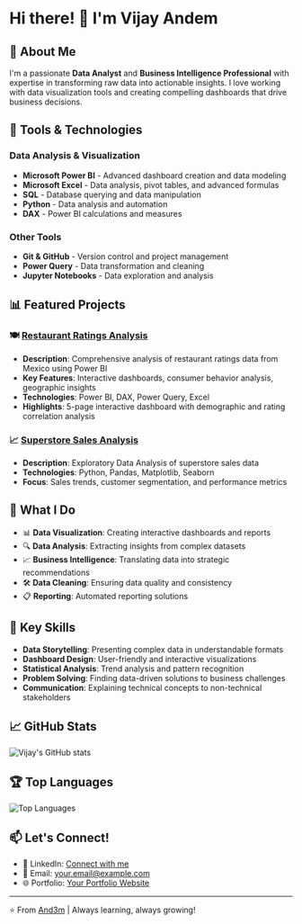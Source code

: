 # Hi there! 👋 I'm Vijay Andem

## 🚀 About Me
I'm a passionate **Data Analyst** and **Business Intelligence Professional** with expertise in transforming raw data into actionable insights. I love working with data visualization tools and creating compelling dashboards that drive business decisions.

## 🔧 Tools & Technologies
### Data Analysis & Visualization
- **Microsoft Power BI** - Advanced dashboard creation and data modeling
- **Microsoft Excel** - Data analysis, pivot tables, and advanced formulas
- **SQL** - Database querying and data manipulation
- **Python** - Data analysis and automation
- **DAX** - Power BI calculations and measures

### Other Tools
- **Git & GitHub** - Version control and project management
- **Power Query** - Data transformation and cleaning
- **Jupyter Notebooks** - Data exploration and analysis

## 📊 Featured Projects

### 🍽️ [Restaurant Ratings Analysis](https://github.com/And3m/Restaurant-Ratings-Analysis-PowerBI)
- **Description**: Comprehensive analysis of restaurant ratings data from Mexico using Power BI
- **Key Features**: Interactive dashboards, consumer behavior analysis, geographic insights
- **Technologies**: Power BI, DAX, Power Query, Excel
- **Highlights**: 5-page interactive dashboard with demographic and rating correlation analysis

### 📈 [Superstore Sales Analysis](https://github.com/And3m/Superstore-Sales-Analysis-EDA)
- **Description**: Exploratory Data Analysis of superstore sales data
- **Technologies**: Python, Pandas, Matplotlib, Seaborn
- **Focus**: Sales trends, customer segmentation, and performance metrics

## 🎯 What I Do
- 📊 **Data Visualization**: Creating interactive dashboards and reports
- 🔍 **Data Analysis**: Extracting insights from complex datasets
- 📈 **Business Intelligence**: Translating data into strategic recommendations
- 🛠️ **Data Cleaning**: Ensuring data quality and consistency
- 📋 **Reporting**: Automated reporting solutions

## 🌟 Key Skills
- **Data Storytelling**: Presenting complex data in understandable formats
- **Dashboard Design**: User-friendly and interactive visualizations
- **Statistical Analysis**: Trend analysis and pattern recognition
- **Problem Solving**: Finding data-driven solutions to business challenges
- **Communication**: Explaining technical concepts to non-technical stakeholders

## 📈 GitHub Stats
![Vijay's GitHub stats](https://github-readme-stats.vercel.app/api?username=And3m&show_icons=true&theme=radical)

## 🏆 Top Languages
![Top Languages](https://github-readme-stats.vercel.app/api/top-langs/?username=And3m&layout=compact&theme=radical)

## 📫 Let's Connect!
- 💼 LinkedIn: [Connect with me](https://linkedin.com/in/your-profile)
- 📧 Email: your.email@example.com
- 🌐 Portfolio: [Your Portfolio Website](https://your-portfolio.com)

---
⭐️ From [And3m](https://github.com/And3m) | Always learning, always growing!

